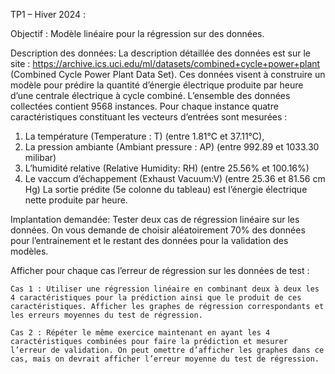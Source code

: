 TP1 – Hiver 2024 :

Objectif : Modèle linéaire pour la régression sur des données.

Description des données:
  La description détaillée des données est sur le site :
    https://archive.ics.uci.edu/ml/datasets/combined+cycle+power+plant
  (Combined Cycle Power Plant Data Set).
Ces données visent à construire un modèle pour prédire la quantité d’énergie électrique produite par heure d’une centrale électrique à cycle combiné. L’ensemble des données collectées contient 9568 instances. Pour chaque instance quatre caractéristiques constituant les vecteurs d’entrées sont mesurées :
  1) La température (Temperature : T) (entre 1.81°C et 37.11°C),
  2) La pression ambiante (Ambiant pressure : AP) (entre 992.89 et 1033.30 milibar)
  3) L’humidité relative (Relative Humidity: RH) (entre 25.56% et 100.16%)
  4) Le vaccum d’échappement (Exhaust Vacuum:V) (entre 25.36 et 81.56 cm Hg)
La sortie prédite (5e colonne du tableau) est l’énergie électrique nette produite par heure.

Implantation demandée:
  Tester deux cas de régression linéaire sur les données. On vous demande de choisir aléatoirement 70% des données pour l’entrainement et le restant des données pour la validation des modèles.
  
  Afficher pour chaque cas l’erreur de régression sur les données de test :
    
    Cas 1 : Utiliser une régression linéaire en combinant deux à deux les 4 caractéristiques pour la prédiction ainsi que le produit de ces caractéristiques. Afficher les graphes de régression correspondants et les erreurs moyennes du test de régression.
    
    Cas 2 : Répéter le même exercice maintenant en ayant les 4 caractéristiques combinées pour faire la prédiction et mesurer l’erreur de validation. On peut omettre d’afficher les graphes dans ce cas, mais on devrait afficher l’erreur moyenne du test de régression. 
